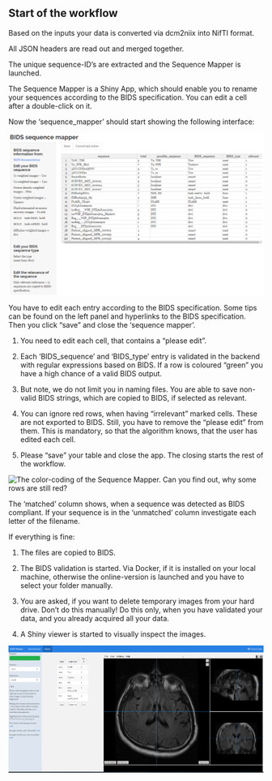 ## Start of the workflow 

Based on the inputs your data is converted via dcm2niix into NifTI
format.

All JSON headers are read out and merged together.

The unique sequence-ID’s are extracted and the Sequence Mapper is
launched.

The Sequence Mapper is a Shiny App, which should enable you to rename
your sequences according to the BIDS specification. You can edit a cell
after a double-click on it.

Now the ‘sequence_mapper’ should start showing the following interface:



![Sequence mapper](../../inst/figure/sequence_mapper.PNG)


You have to edit each entry according to the BIDS specification. Some
tips can be found on the left panel and hyperlinks to the BIDS
specification. Then you click “save” and close the ‘sequence mapper’.

1)  You need to edit each cell, that contains a “please edit”.

2)  Each ‘BIDS_sequence’ and ‘BIDS_type’ entry is validated in the
    backend with regular expressions based on BIDS. If a row is coloured
    “green” you have a high chance of a valid BIDS output.

3)  But note, we do not limit you in naming files. You are able to save
    non-valid BIDS strings, which are copied to BIDS, if selected as
    relevant.

4)  You can ignore red rows, when having “irrelevant” marked cells.
    These are not exported to BIDS. Still, you have to remove the
    “please edit” from them. This is mandatory, so that the algorithm
    knows, that the user has edited each cell.

5)  Please “save” your table and close the app. The closing starts the
    rest of the workflow.

![The color-coding of the Sequence Mapper. Can you find out, why some
rows are still red?](../../inst/figure/sequence_mapper_validity.png)

The ‘matched’ column shows, when a sequence was detected as BIDS
compliant. If your sequence is in the ‘unmatched’ column investigate
each letter of the filename.

If everything is fine:

1.  The files are copied to BIDS.

2.  The BIDS validation is started. Via Docker, if it is installed on
    your local machine, otherwise the online-version is launched and you
    have to select your folder manually.

3.  You are asked, if you want to delete temporary images from your hard
    drive. Don’t do this manually! Do this only, when you have validated
    your data, and you already acquired all your data.

4.  A Shiny viewer is started to visually inspect the images.

![BIDS viewer](../../inst/figure/bids_viewer.PNG)

